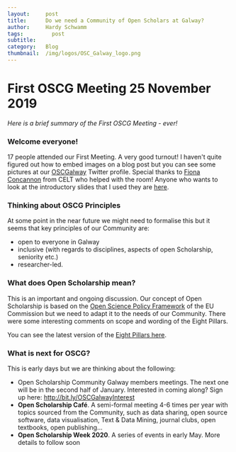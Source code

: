 ```yaml
---
layout:     post
title:      Do we need a Community of Open Scholars at Galway?
author:     Hardy Schwamm
tags: 		  post
subtitle:  	
category:   Blog
thumbnail:  /img/logos/OSC_Galway_logo.png
---
```


# First OSCG Meeting 25 November 2019
*Here is a brief summary of the First OSCG Meeting - ever!*

### Welcome everyone!
17 people attended our First Meeting. A very good turnout! I haven't quite figured out how to embed images on a blog post but you can see some pictures at our [OSCGalway](https://twitter.com/OSCGalway) Twitter profile. Special thanks to [Fiona Concannon](http://www.nuigalway.ie/centre-excellence-learning-teaching/staff/staffprofiles/fionaconcannon/) from CELT who helped with the room! Anyone who wants to look at the introductory slides that I used they are [here](https://www.canva.com/design/DADq4c4aKlw/QNncvjPaIMPN0zAnDnLgeg/view?utm_content=DADq4c4aKlw&utm_campaign=designshare&utm_medium=link&utm_source=homepage_design_menu).  

### Thinking about OSCG Principles
At some point in the near future we might need to formalise this but it seems  that key principles of our Community are: 

- open to everyone in Galway 
- inclusive (with regards to disciplines, aspects of open Scholarship, seniority etc.)
- researcher-led.   

### **What does Open Scholarship mean?**  
This is an important and ongoing discussion. Our concept of Open Scholarship is based on the [Open Science Policy Framework](https://ec.europa.eu/research/openscience/index.cfm?pg=open-science-policy-platform) of the EU Commission but we need to adapt it to the needs of our Community. There were some interesting comments on scope and wording of the Eight Pillars.

You can see the latest version of the [Eight Pillars here](https://www.canva.com/design/DADkU4Hc67E/QJtWSeC-KPFt6o99cg7N8A/view?utm_content=DADkU4Hc67E&utm_campaign=designshare&utm_medium=link&utm_source=sharebutton).

### What is next for OSCG?
This is early days but we are thinking about the following:

- Open Scholarship Community Galway members meetings. The next one will be in the second half of January. Interested in coming along? Sign up here: http://bit.ly/OSCGalwayInterest
- **Open Scholarship Café**. A semi-formal meeting 4-6 times per year with topics sourced from the Community, such as data sharing, open source software, data visualisation, Text & Data Mining, journal clubs, open textbooks, open publishing…   
- **Open Scholarship Week 2020**. A series of events in early May. More details to follow soon

